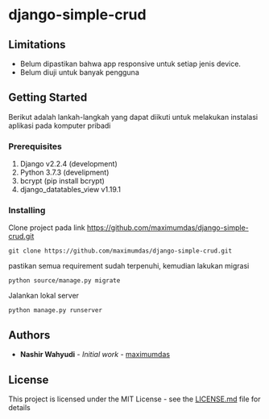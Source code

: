 # django-simple-crud

## Limitations

* Belum dipastikan bahwa app responsive untuk setiap jenis device.
* Belum diuji untuk banyak pengguna

## Getting Started

Berikut adalah lankah-langkah yang dapat diikuti untuk melakukan instalasi aplikasi pada komputer pribadi

### Prerequisites

1.	Django v2.2.4 (development)
2.	Python 3.7.3 (develipment)
3.	bcrypt (pip install bcrypt)
4.	django_datatables_view v1.19.1

### Installing

Clone project pada link https://github.com/maximumdas/django-simple-crud.git
```
git clone https://github.com/maximumdas/django-simple-crud.git
```

pastikan semua requirement sudah terpenuhi, kemudian lakukan migrasi 
```
python source/manage.py migrate
```

Jalankan lokal server
```
python manage.py runserver
```

## Authors

* **Nashir Wahyudi** - *Initial work* - [maximumdas](https://github.com/maximumdas)

## License

This project is licensed under the MIT License - see the [LICENSE.md](LICENSE.md) file for details
